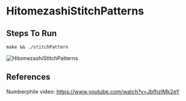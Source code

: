 # HitomezashiStitchPatterns

## Steps To Run
```
make && ./stitchPattern 
```
![HitomezashiStitchPatterns](https://github.com/satyatejachikatla/Simulations/blob/main/HitomezashiStitchPaterns/res/Patterns.gif)

## References

Numberphile video: https://www.youtube.com/watch?v=JbfhzlMk2eY <br>